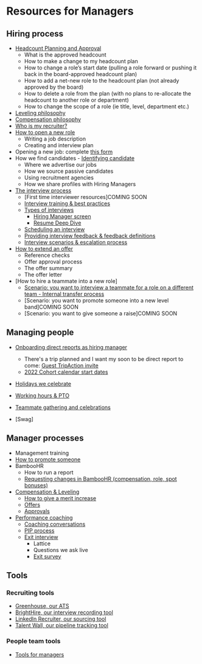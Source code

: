 # Resources for Managers

## Hiring process

- [Headcount Planning and Approval](people-ops/process/headcount-planningl-approval.md)
  - What is the approved headcount
  - How to make a change to my headcount plan
  - How to change a role’s start date (pulling a role forward or pushing it back in the board-approved headcount plan)
  - How to add a net-new role to the headcount plan (not already approved by the board)
  - How to delete a role from the plan (with no plans to re-allocate the headcount to another role or department)
  - How to change the scope of a role (ie title, level, department etc.)
- [Leveling philosophy](people-ops/process/compensation-and-leveling/leveling.md)
- [Compensation philosophy](../../benefits-pay-perks/pay-expenses/compensation/index.md)
- [Who is my recruiter?](talent/process/teamalignment.md)
- [How to open a new role](talent/process/opening_a_new_job.md)
  - Writing a job description
  - Creating and interview plan
- Opening a new job: complete [this form](https://docs.google.com/forms/d/e/1FAIpQLSdYwWlI_4bKKSkhWq4FrLNE2MPEhRtiq91GtEC6RuFAt-mgfA/viewform)
- How we find candidates - [Identifying candidate](talent/process/identifying_candidates.md)
  - Where we advertise our jobs
  - How we source passive candidates
  - Using recruitment agencies
  - How we share profiles with Hiring Managers
- [The interview process](talent/process/interview_process.md)
  - [First time interviewer resources]COMING SOON
  - [Interview training & best practices](talent/tools/interview_training.md)
  - [Types of interviews](talent/process/types_of_interviews.md)
    - [Hiring Manager screen](talent/process/types_of_interviews.md#hiring-manager-interview)
    - [Resume Deep Dive](talent/process/types_of_interviews.md#resume-deep-dive)
  - [Scheduling an interview](talent/process/interview_process.md)
  - [Providing interview feedback & feedback definitions](talent/process/interview_process.md#providing-interview-feedback)
  - [Interview scenarios & escalation process](talent/process/scenarios_and_escalation_process.md)
- [How to extend an offer](talent/process/extending_an_offer.md)
  - Reference checks
  - Offer approval process
  - The offer summary
  - The offer letter
- [How to hire a teammate into a new role]
  - [Scenario: you want to interview a teammate for a role on a different team - Internal transfer process](../../company-info-and-process/working-at-sourcegraph/switching-teams.md)
  - [Scenario: you want to promote someone into a new level band]COMING SOON
  - [Scenario: you want to give someone a raise]COMING SOON

## Managing people

- [Onboarding direct reports as hiring manager](../../company-info-and-process/onboarding/onboarding-for-hiring-managers.md)

  - There's a trip planned and I want my soon to be direct report to come: [Guest TripAction invite](../../benefits-pay-perks/benefits-perks/travel/TripActions.md#new-teammates-joining-trips)
  - [2022 Cohort calendar start dates](https://docs.google.com/spreadsheets/d/1Q_h9I0CkppecPNbaMlhe7uafcNdfzWuiPApm0KxTaAA/edit#gid=0)

- [Holidays we celebrate](../../benefits-pay-perks/benefits-perks/holidays.md)
- [Working hours & PTO](../../company-info-and-process/working-at-sourcegraph/working-hours.md)
- [Teammate gathering and celebrations](../../benefits-pay-perks/benefits-perks/celebrate.md)
- [Swag]

## Manager processes

- Management training
- [How to promote someone](people-ops/process/promotion.md)
- BambooHR
  - How to run a report
  - [Requesting changes in BambooHR (compensation, role, spot bonuses)](people-ops/process/compensation-role-changes.md)
- [Compensation & Leveling](people-ops/process/compensation-and-leveling/index.md)
  - [How to give a merit increase](people-ops/process/compensation-and-leveling/index.md)
  - [Offers](people-ops/process/compensation-and-leveling/index.md)
  - [Approvals](people-ops/process/compensation-and-leveling/index.md)
- [Performance coaching](people-ops/process/performance-coaching/index.md)
  - [Coaching conversations](people-ops/process/performance-coaching/coaching.md)
  - [PIP process](people-ops/process/performance-coaching/pip.md)
  - [Exit interview](people-ops/process/performance-coaching/exit-interview.md)
    - Lattice
    - Questions we ask live
    - [Exit survey](people-ops/process/teammate-sentiment/exit-survey.md)

## Tools

### Recruiting tools

- [Greenhouse, our ATS](talent/tools/guide_to_using_greenhouse.md)
- [BrightHire, our interview recording tool](talent/tools/guide_to_using_brighthire.md)
- [LinkedIn Recruiter, our sourcing tool](talent/process/linkedin.md)
- [Talent Wall, our pipeline tracking tool](talent/tools/guide_to_using_talentwall.md)

### People team tools

- [Tools for managers](people-ops/tools/manager-guide.md)
